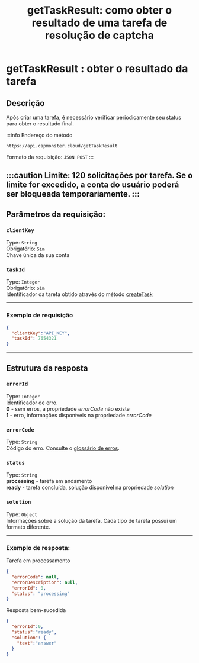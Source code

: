 ﻿---
sidebar_position: 1
sidebar_label: getTaskResult
title: "getTaskResult: como obter o resultado de uma tarefa de resolução de captcha"
description: "Saiba como usar o método getTaskResult na API CapMonster Cloud para obter o resultado de uma tarefa. Descrição detalhada dos parâmetros, respostas e exemplos de requisição. Solução rápida e prática de captchas online!"
---

# getTaskResult : obter o resultado da tarefa

## **Descrição**

Após criar uma tarefa, é necessário verificar periodicamente seu status para obter o resultado final.

:::info Endereço do método

```http
https://api.capmonster.cloud/getTaskResult
```

Formato da requisição: `JSON POST`
:::

:::caution
Limite: 120 solicitações por tarefa. Se o limite for excedido, a conta do usuário poderá ser bloqueada temporariamente.
:::
---

## Parâmetros da requisição:

### `clientKey`

Type: `String` <br />
Obrigatório: `Sim`<br />
Chave única da sua conta

### `taskId`

Type: `Integer` <br />
Obrigatório: `Sim`<br />
Identificador da tarefa obtido através do método [createTask](./create-task.md)

---

### Exemplo de requisição

```json
{
  "clientKey":"API_KEY",
  "taskId": 7654321
}
```

---

## Estrutura da resposta

### `errorId`

Type: `Integer` <br />
Identificador de erro.<br />**0** - sem erros, a propriedade *errorCode* não existe<br />**1** - erro, informações disponíveis na propriedade *errorCode*

### `errorCode`

Type: `String` <br />
Código do erro. Consulte o [glossário de erros](../api-errors.md).

### `status`

Type: `String` <br />
**processing** - tarefa em andamento<br />**ready** - tarefa concluída, solução disponível na propriedade *solution*

### `solution`

Type: `Object` <br />
Informações sobre a solução da tarefa. Cada tipo de tarefa possui um formato diferente.

---

### Exemplo de resposta:

Tarefa em processamento

```json
{
  "errorCode": null,
  "errorDescription": null,
  "errorId": 0,
  "status": "processing"
}
```

Resposta bem-sucedida

```json
{
  "errorId":0,
  "status":"ready",
  "solution": {
    "text":"answer"
  }
}
```
